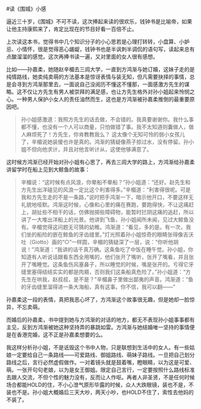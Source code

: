 #读《围城》小感

逼近三十岁，《围城》不可不读，这次捧起来读的很欢乐，钱钟书是比喻帝，如果让他主持康熙来了，肯定比现在的节目好看一百倍不止。

上次读这本书，觉得书中几个知识分子的小心思若是心理打转转，小盘算、小妒忌、小情怀，很是觉得恶心龌龊，钱钟书也是半讽刺半调侃的语句写，读起来总有点酸溜溜的感觉。这次再捧书读一遍，又对里面的女人很有感想。

比如——孙嘉柔，她随赵辛楣去三闾大学，一直到方鸿渐与她订婚，这妹子走的是纯情路线，她卖纯卖萌的方法基本是惊讶表情与装无知，但凡需要抉择的事情，总是会寻到方鸿渐那里去，一面说自己没阅历不懂这不懂那，一面感激方先生的谋略。这不仅让方先生有男人被崇拜的满足感，也让方先生格外对孙小姐起来怜悯之心。一种男人保护小女人的责任油然而生，这也是方鸿渐被孙嘉柔推倒的最重要原因吧。

> 孙小姐感激道：我照方先生的话去做，不会错的。我真要谢谢你。我什么事都不懂，也没有一个人可以商量，只怕做错了事。我不太知道则囊做人，做人麻烦死了！方先生，你肯教教我么？
> 这太像个无知可怜的弱小女孩儿了，辛楣说她装傻也许是真的。鸿渐的猜疑像燕子掠过水，没有停留。孙小姐不但向他求计，并且对他言听计从，这使他够满意了。

这时候方鸿渐已经开始对孙小姐有心思了，再去三闾大学的路上，方鸿渐给孙嘉柔讲留学时在船上见到大鲸鱼的故事：

>辛楣说：“这时候有点风浪，你晕船不晕船？”孙小姐道：“还好。赵先生和方先生出洋碰见的风浪一定比这个利害得多。”辛楣道：“利害得很呢。可是我和方先生走的不是一条路，”说时把手鸿渐一下，暗示他开口，不要这样无礼貌地哑默。鸿渐这时候，心像和心里的痛在赛跑，要跑得快，不让这痛赶上，胡扯些不相干的话，仿佛抛掷些障碍物，能暂时拦阴这痛的追赶，所以讲了一大堆出洋船上的光景。他讲到飞鱼，孙小姐闻所未闻，见过大鲸鱼没有。辛楣觉得这问题无可猜的幼稚。鸿渐道：“看见，多的是。有一次，我们坐的船险的嵌在鲸鱼的牙齿缝里。”灯光照着孙小姐惊奇的眼睛张得像吉沃吐（Giotto）画的“○”一样圆，辛楣的猜疑深了一层，说：“你听他胡说！”鸿渐道：“我讲的话千真万确。这条鱼吃了中饭在睡午觉。孙小姐，你知道有人听说话跟看东西全用嘴的，他们张开了嘴听，张开了嘴看，并且张开了嘴睡觉。这条鱼伤风塞鼻子，所以睡觉的时候，嘴是张开的。亏得它牙缝里塞得结结实实的都是肉屑，否则我们这条船真危险了。”孙小姐道：“方先生在哄我，赵叔叔，是不是？”辛楣鼻子里做出鄙夷的声音。鸿渐道：“鱼的牙齿缝里溜得进一条大海船，真有这事。你不信，我可以翻——”

孙嘉柔这一段的表情，真把我恶心坏了，方鸿渐这个故事很无趣，但是她却一脸惊异，不忘卖萌。

而婚后的孙嘉柔，书中提到她与方鸿渐的对话的地方，都无不表现孙小姐事事都有主见，反到方鸿渐被她这种坚持弄的暴跳如雷。方鸿渐与她结婚唯一坚持的事情便是在香港完婚，这不正是孙嘉柔想要的么。

我这样分析孙小姐，不是诋毁这个书中人物，只是联想到生活中的女人。有一些姑娘一定要给自己一条路线——可爱路线、御姐路线、萌妹子路线。一旦把自己划分路线之后，言行必然虚假做作。一对着镜头就是鼓着嘴，瞪眼睛，以为这是可爱、萌。一张开句句老娘，以为是女王御姐。限定自己言行，一定要按照什么路线标准去跟人交流，不但个性的魅力没有，反而让人作呕。再者人非圣贤，不是任何时候场合都能HOLD的住，不小心泄气原形毕露的时候，众人大跌眼镜，装也不是，不装也不是。孙小姐大概婚后三天大吵，两天小吵，也HOLD不住了，索性去他妈的不装了。